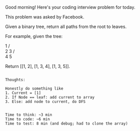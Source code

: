 Good morning! Here's your coding interview problem for today.

This problem was asked by Facebook.

Given a binary tree, return all paths from the root to leaves.

For example, given the tree:

   1
  / \
 2   3
    / \
   4   5

Return [[1, 2], [1, 3, 4], [1, 3, 5]].

~~~~~~~~~~~~~~~~~~~~~~~~~~~~~~~~~~~~~~~~~~

Thoughts:

Honestly do something like
1. Current = [1]
2. If Node == leaf: add current to array
3. Else: add node to current, do DFS


Time to think: ~3 min
Time to code: ~6 min
Time to test: 8 min (and debug; had to clone the array)
